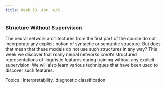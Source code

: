 ```yaml
---
title: Week 10, Apr. 4/6
---
```


### Structure Without Supervision

The neural network architectures from the first part of the course do not incorporate any explicit notion of syntactic
or semantic structure. But does that mean that these models do not use such structures in any way? This week we discover
that many neural networks _create_ structured representations of linguistic features during training without any
explicit supervision. We will also learn various techniques that have been used to discover such features.

Topics
: Interpretability, diagnostic classification